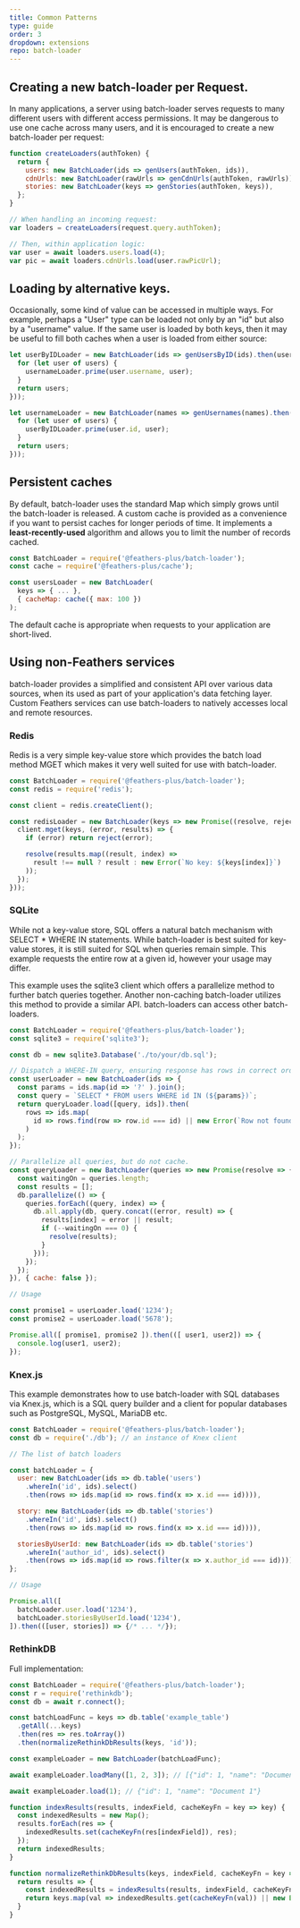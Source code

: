 ```yaml
---
title: Common Patterns
type: guide
order: 3
dropdown: extensions
repo: batch-loader
---
```


## Creating a new batch-loader per Request.

In many applications, a server using batch-loader serves requests to many different users with different access permissions. It may be dangerous to use one cache across many users, and it is encouraged to create a new batch-loader per request:

``` js
function createLoaders(authToken) {
  return {
    users: new BatchLoader(ids => genUsers(authToken, ids)),
    cdnUrls: new BatchLoader(rawUrls => genCdnUrls(authToken, rawUrls)),
    stories: new BatchLoader(keys => genStories(authToken, keys)),
  };
}

// When handling an incoming request:
var loaders = createLoaders(request.query.authToken);

// Then, within application logic:
var user = await loaders.users.load(4);
var pic = await loaders.cdnUrls.load(user.rawPicUrl);
```

## Loading by alternative keys.
   
Occasionally, some kind of value can be accessed in multiple ways. For example, perhaps a "User" type can be loaded not only by an "id" but also by a "username" value. If the same user is loaded by both keys, then it may be useful to fill both caches when a user is loaded from either source:

``` js
let userByIDLoader = new BatchLoader(ids => genUsersByID(ids).then(users => {
  for (let user of users) {
    usernameLoader.prime(user.username, user);
  }
  return users;
}));

let usernameLoader = new BatchLoader(names => genUsernames(names).then(users => {
  for (let user of users) {
    userByIDLoader.prime(user.id, user);
  }
  return users;
}));
```

## Persistent caches

By default, batch-loader uses the standard Map which simply grows until the batch-loader is released. A custom cache is provided as a convenience if you want to persist caches for longer periods of time. It implements a **least-recently-used** algorithm and allows you to limit the number of records cached.

``` js
const BatchLoader = require('@feathers-plus/batch-loader');
const cache = require('@feathers-plus/cache');

const usersLoader = new BatchLoader(
  keys => { ... },
  { cacheMap: cache({ max: 100 })
);
```

<p class="tip">The default cache is appropriate when requests to your application are short-lived.</p>

## Using non-Feathers services

batch-loader provides a simplified and consistent API over various data sources, when its used as part of your application's data fetching layer. Custom Feathers services can use batch-loaders to natively accesses local and remote resources.

### Redis

Redis is a very simple key-value store which provides the batch load method MGET which makes it very well suited for use with batch-loader.
``` js
const BatchLoader = require('@feathers-plus/batch-loader');
const redis = require('redis');

const client = redis.createClient();

const redisLoader = new BatchLoader(keys => new Promise((resolve, reject) => {
  client.mget(keys, (error, results) => {
    if (error) return reject(error);

    resolve(results.map((result, index) =>
      result !== null ? result : new Error(`No key: ${keys[index]}`)
    ));
  });
}));
```

### SQLite

While not a key-value store, SQL offers a natural batch mechanism with SELECT * WHERE IN statements. While batch-loader is best suited for key-value stores, it is still suited for SQL when queries remain simple. This example requests the entire row at a given id, however your usage may differ.

This example uses the sqlite3 client which offers a parallelize method to further batch queries together. Another non-caching batch-loader utilizes this method to provide a similar API. batch-loaders can access other batch-loaders.

``` js
const BatchLoader = require('@feathers-plus/batch-loader');
const sqlite3 = require('sqlite3');

const db = new sqlite3.Database('./to/your/db.sql');

// Dispatch a WHERE-IN query, ensuring response has rows in correct order.
const userLoader = new BatchLoader(ids => {
  const params = ids.map(id => '?' ).join();
  const query = `SELECT * FROM users WHERE id IN (${params})`;
  return queryLoader.load([query, ids]).then(
    rows => ids.map(
      id => rows.find(row => row.id === id) || new Error(`Row not found: ${id}`)
    )
  );
});

// Parallelize all queries, but do not cache.
const queryLoader = new BatchLoader(queries => new Promise(resolve => {
  const waitingOn = queries.length;
  const results = [];
  db.parallelize(() => {
    queries.forEach((query, index) => {
      db.all.apply(db, query.concat((error, result) => {
        results[index] = error || result;
        if (--waitingOn === 0) {
          resolve(results);
        }
      }));
    });
  });
}), { cache: false });

// Usage

const promise1 = userLoader.load('1234');
const promise2 = userLoader.load('5678');

Promise.all([ promise1, promise2 ]).then(([ user1, user2]) => {
  console.log(user1, user2);
});
```

### Knex.js

This example demonstrates how to use batch-loader with SQL databases via Knex.js, which is a SQL query builder and a client for popular databases such as PostgreSQL, MySQL, MariaDB etc.

``` js
const BatchLoader = require('@feathers-plus/batch-loader');
const db = require('./db'); // an instance of Knex client

// The list of batch loaders

const batchLoader = {
  user: new BatchLoader(ids => db.table('users')
    .whereIn('id', ids).select()
    .then(rows => ids.map(id => rows.find(x => x.id === id)))),

  story: new BatchLoader(ids => db.table('stories')
    .whereIn('id', ids).select()
    .then(rows => ids.map(id => rows.find(x => x.id === id)))),

  storiesByUserId: new BatchLoader(ids => db.table('stories')
    .whereIn('author_id', ids).select()
    .then(rows => ids.map(id => rows.filter(x => x.author_id === id)))),
};

// Usage

Promise.all([
  batchLoader.user.load('1234'),
  batchLoader.storiesByUserId.load('1234'),
]).then(([user, stories]) => {/* ... */});
```

### RethinkDB

Full implementation:

``` js
const BatchLoader = require('@feathers-plus/batch-loader');
const r = require('rethinkdb');
const db = await r.connect();

const batchLoadFunc = keys => db.table('example_table')
  .getAll(...keys)
  .then(res => res.toArray())
  .then(normalizeRethinkDbResults(keys, 'id'));

const exampleLoader = new BatchLoader(batchLoadFunc);

await exampleLoader.loadMany([1, 2, 3]); // [{"id": 1, "name": "Document 1"}, {"id": 2, "name": "Document 2"}, Error];

await exampleLoader.load(1); // {"id": 1, "name": "Document 1"}

function indexResults(results, indexField, cacheKeyFn = key => key) {
  const indexedResults = new Map();
  results.forEach(res => {
    indexedResults.set(cacheKeyFn(res[indexField]), res);
  });
  return indexedResults;
}

function normalizeRethinkDbResults(keys, indexField, cacheKeyFn = key => key) {
  return results => {
    const indexedResults = indexResults(results, indexField, cacheKeyFn);
    return keys.map(val => indexedResults.get(cacheKeyFn(val)) || new Error(`Key not found : ${val}`));
  }
}
```